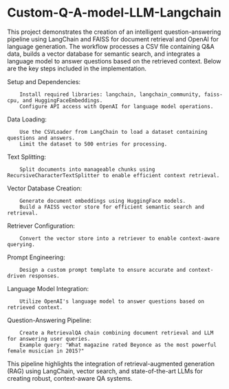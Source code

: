 # Custom-Q-A-model-LLM-Langchain
This project demonstrates the creation of an intelligent question-answering pipeline using LangChain and FAISS for document retrieval and OpenAI for language generation. The workflow processes a CSV file containing Q&A data, builds a vector database for semantic search, and integrates a language model to answer questions based on the retrieved context. Below are the key steps included in the implementation.

Setup and Dependencies:

        Install required libraries: langchain, langchain_community, faiss-cpu, and HuggingFaceEmbeddings.
        Configure API access with OpenAI for language model operations.

Data Loading:

        Use the CSVLoader from LangChain to load a dataset containing questions and answers.
        Limit the dataset to 500 entries for processing.

Text Splitting:

        Split documents into manageable chunks using RecursiveCharacterTextSplitter to enable efficient context retrieval.

Vector Database Creation:

        Generate document embeddings using HuggingFace models.
        Build a FAISS vector store for efficient semantic search and retrieval.

Retriever Configuration:

        Convert the vector store into a retriever to enable context-aware querying.

Prompt Engineering:

        Design a custom prompt template to ensure accurate and context-driven responses.

Language Model Integration:

        Utilize OpenAI's language model to answer questions based on retrieved context.

Question-Answering Pipeline:

        Create a RetrievalQA chain combining document retrieval and LLM for answering user queries.
        Example query: "What magazine rated Beyonce as the most powerful female musician in 2015?"

This pipeline highlights the integration of retrieval-augmented generation (RAG) using LangChain, vector search, and state-of-the-art LLMs for creating robust, context-aware QA systems.
